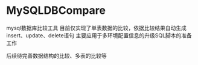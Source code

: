 # MySQLDBCompare
mysql数据库比较工具
目前仅实现了单表数据的比较，依据比较结果自动生成insert、update、delete语句
主要应用于多环境配置信息的升级SQL脚本的准备工作

后续待完善数据结构的比较、多表的比较等
